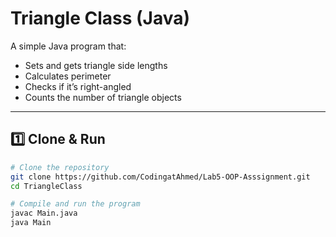 # Triangle Class (Java)

A simple Java program that:
- Sets and gets triangle side lengths
- Calculates perimeter
- Checks if it’s right-angled
- Counts the number of triangle objects

---

## 1️⃣ Clone & Run

```bash
# Clone the repository
git clone https://github.com/CodingatAhmed/Lab5-OOP-Asssignment.git
cd TriangleClass

# Compile and run the program
javac Main.java
java Main
